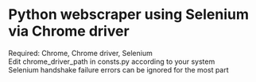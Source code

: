 <h1>Python webscraper using Selenium via Chrome driver</h1>
Required: Chrome, Chrome driver, Selenium<br>
Edit chrome_driver_path in consts.py according to your system<br>
Selenium handshake failure errors can be ignored for the most part